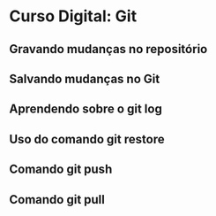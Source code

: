 # Curso Digital: Git

## Gravando mudanças no repositório

## Salvando mudanças no Git

## Aprendendo sobre o git log

## Uso do comando git restore

## Comando git push

## Comando git pull
